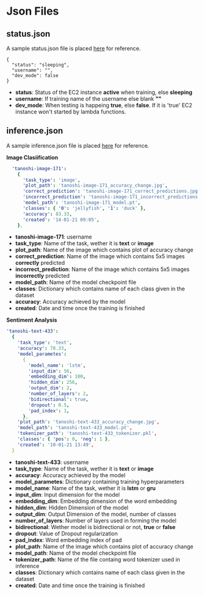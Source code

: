 # Json Files

## status.json

A sample status.json file is placed [here](status.json) for reference.

```yaml{
{
  "status": "sleeping",
  "username": "",
  "dev_mode": false
}
```

- **status**: Status of the EC2 instance **active** when training, else **sleeping**
- **username**: If training name of the username else blank **""**
- **dev_mode**: When testing is happeing **true**, else **false**. If it is 'true' EC2 instance won't started by lambda functions.

## inference.json

A sample inference.json file is placed [here](inference.json) for reference.

**Image Clasiification**

```yaml
  'tanoshi-image-171':
    {
      'task_type': 'image',
      'plot_path': 'tanoshi-image-171_accuracy_change.jpg',
      'correct_prediction': 'tanoshi-image-171_correct_predictions.jpg',
      'incorrect_prediction': 'tanoshi-image-171_incorrect_predictions.jpg',
      'model_path': 'tanoshi-image-171_model.pt',
      'classes': { '0': 'jellyfish', '1': 'duck' },
      'accuracy': 83.33,
      'created': '14-01-21 09:05',
    },
```

- **tanoshi-image-171**: username
- **task_type**: Name of the task, wether it is **text** or **image**
- **plot_path**: Name of the image which contains plot of accuracy change
- **correct_prediction**: Name of the image which contains 5x5 images **correctly** predicted
- **incorrect_prediction**: Name of the image which contains 5x5 images **incorrectly** predicted
- **model_path**: Name of the model checkpoint file
- **classes**: Dictionary which contains name of each class given in the dataset
- **accuracy**: Accuracy achieved by the model
- **created**: Date and time once the training is finished

**Sentiment Analysis**

```yaml
'tanoshi-text-433':
  {
    'task_type': 'text',
    'accuracy': 78.33,
    'model_parametes':
      {
        'model_name': 'lstm',
        'input_dim': 56,
        'embedding_dim': 100,
        'hidden_dim': 256,
        'output_dim': 2,
        'number_of_layers': 2,
        'bidirectional': true,
        'dropout': 0.5,
        'pad_index': 1,
      },
    'plot_path': 'tanoshi-text-433_accuracy_change.jpg',
    'model_path': 'tanoshi-text-433_model.pt',
    'tokenizer_path': 'tanoshi-text-433_tokenizer.pkl',
    'classes': { 'pos': 0, 'neg': 1 },
    'created': '10-01-21 13:49',
  }
```

- **tanoshi-text-433**: username
- **task_type**: Name of the task, wether it is **text** or **image**
- **accuracy**: Accuracy achieved by the model
- **model_parametes**: Dictionary containing training hyperparameters
- **model_name**: Name of the task, wether it is **lstm** or **gru**
- **input_dim**: Input dimension for the model
- **embedding_dim**: Embedding dimension of the word embedding
- **hidden_dim**: Hidden Dimension of the model
- **output_dim**: Output Dimension of the model, number of classes
- **number_of_layers**: Number of layers used in forming the model
- **bidirectional**: Wether model is bidirectional or not, **true** or **false**
- **dropout**: Value of Dropout regularization
- **pad_index**: Word embedding index of pad
- **plot_path**: Name of the image which contains plot of accuracy change
- **model_path**: Name of the model checkpoint file
- **tokenizer_path**: Name of the file containg word tokenizer used in inference
- **classes**: Dictionary which contains name of each class given in the dataset
- **created**: Date and time once the training is finished
